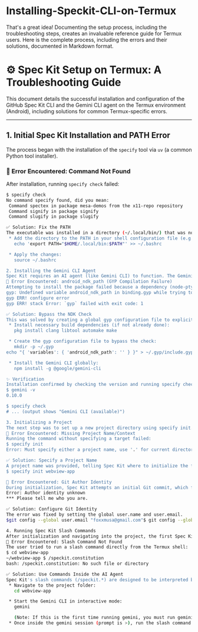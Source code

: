 # Installing-Speckit-CLI-on-Termux

That's a great idea! Documenting the setup process, including the troubleshooting steps, creates an invaluable reference guide for Termux users.
Here is the complete process, including the errors and their solutions, documented in Markdown format.
# ⚙️ Spec Kit Setup on Termux: A Troubleshooting Guide

This document details the successful installation and configuration of the GitHub Spec Kit CLI and the Gemini CLI agent on the Termux environment (Android), including solutions for common Termux-specific errors.

---

## 1. Initial Spec Kit Installation and PATH Error

The process began with the installation of the `specify` tool via `uv` (a common Python tool installer).

### 🐛 Error Encountered: Command Not Found

After installation, running `specify check` failed:

```bash
$ specify check
No command specify found, did you mean:
 Command spectex in package mesa-demos from the x11-repo repository
 Command signify in package signify
 Command slugify in package slugify

✅ Solution: Fix the PATH
The executable was installed in a directory (~/.local/bin/) that was not in Termux's default execution path.
 * Add the directory to the PATH in your shell configuration file (e.g., ~/.bashrc):
   echo 'export PATH="$HOME/.local/bin:$PATH"' >> ~/.bashrc

 * Apply the changes:
   source ~/.bashrc

2. Installing the Gemini CLI Agent
Spec Kit requires an AI agent (like Gemini CLI) to function. The Gemini CLI is installed via npm.
🐛 Error Encountered: android_ndk_path (GYP Compilation Failure)
Attempting to install the package failed because a dependency (node-pty) was trying to compile C++ code using a build system (node-gyp) that expected the Android NDK path to be defined, which is not standard in Termux.
gyp: Undefined variable android_ndk_path in binding.gyp while trying to load binding.gyp
gyp ERR! configure error
gyp ERR! stack Error: `gyp` failed with exit code: 1

✅ Solution: Bypass the NDK Check
This was solved by creating a global gyp configuration file to explicitly set the required variable to an empty string, satisfying the dependency check without needing the full NDK.
 * Install necessary build dependencies (if not already done):
   pkg install clang libtool automake make

 * Create the gyp configuration file to bypass the check:
   mkdir -p ~/.gyp
echo "{ 'variables': { 'android_ndk_path': '' } }" > ~/.gyp/include.gypi

 * Install the Gemini CLI globally:
   npm install -g @google/gemini-cli

✨ Verification
Installation confirmed by checking the version and running specify check:
$ gemini -v
0.10.0

$ specify check
# ... (output shows "Gemini CLI (available)")

3. Initializing a Project
The next step was to set up a new project directory using specify init.
🐛 Error Encountered: Missing Project Name/Context
Running the command without specifying a target failed:
$ specify init
Error: Must specify either a project name, use '.' for current directory, or use --here flag

✅ Solution: Specify a Project Name
A project name was provided, telling Spec Kit where to initialize the files.
$ specify init webview-app

🐛 Error Encountered: Git Author Identity
During initialization, Spec Kit attempts an initial Git commit, which failed because the user's global Git identity was not set:
Error: Author identity unknown
*** Please tell me who you are.

✅ Solution: Configure Git Identity
The error was fixed by setting the global user.name and user.email.
$git config --global user.email "foxxmusa@gmail.com"$ git config --global user.name "Fackson Musa"

4. Running Spec Kit Slash Commands
After initialization and navigating into the project, the first Spec Kit command was attempted.
🐛 Error Encountered: Slash Command Not Found
The user tried to run a slash command directly from the Termux shell:
$ cd webview-app
~/webview-app $ /speckit.constitution
bash: /speckit.constitution: No such file or directory

✅ Solution: Use Commands Inside the AI Agent
Spec Kit's slash commands (/speckit.*) are designed to be interpreted by the AI agent's CLI (in this case, gemini), not the standard bash shell.
 * Navigate to the project folder:
   cd webview-app

 * Start the Gemini CLI in interactive mode:
   gemini

   (Note: If this is the first time running gemini, you must run gemini --debug first, then /auth inside the session, copy the link, and complete the browser authentication.)
 * Once inside the gemini session (prompt is >), run the slash command:
